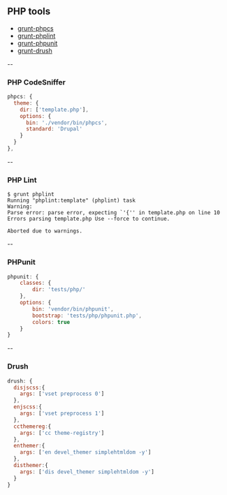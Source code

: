 ## PHP tools

- [grunt-phpcs](https://github.com/SaschaGalley/grunt-phpcs)
- [grunt-phplint](https://github.com/jgable/grunt-phplint)
- [grunt-phpunit](https://github.com/SaschaGalley/grunt-phpunit)
- [grunt-drush](https://github.com/nickpack/grunt-drush)


--

### PHP CodeSniffer

```js
phpcs: {
  theme: {
    dir: ['template.php'],
    options: {
      bin: './vendor/bin/phpcs',
      standard: 'Drupal'
    }
  }
},
```

--

### PHP Lint

```
$ grunt phplint
Running "phplint:template" (phplint) task
Warning:
Parse error: parse error, expecting `'{'' in template.php on line 10
Errors parsing template.php Use --force to continue.

Aborted due to warnings.
```


--

### PHPunit

```js
phpunit: {
    classes: {
        dir: 'tests/php/'
    },
    options: {
        bin: 'vendor/bin/phpunit',
        bootstrap: 'tests/php/phpunit.php',
        colors: true
    }
}

```


--

### Drush


```js
drush: {
  disjscss:{
    args: ['vset preprocess 0']
  },
  enjscss:{
    args: ['vset preprocess 1']
  },
  ccthemereg:{
    args: ['cc theme-registry']
  },
  enthemer:{
    args: ['en devel_themer simplehtmldom -y']
  },
  disthemer:{
    args: ['dis devel_themer simplehtmldom -y']
  }
}
```
